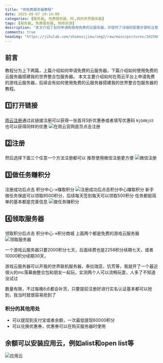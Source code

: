 ```yaml
---
title: "领免费服务器教程"
date: 2025-08-07 19:14:00
categories: [服务器, 免费服务器，MC,我的世界服务器]
tags: [服务器, 免费服务器, 网络资源]
description: "本文介绍了如何申请和使用免费的云服务器，并提供了详细的配置步骤和注意事项。"
comments: true
headimg: "https://jihulab.com/shimoxijimu/img2/raw/main/pictures/20250812003358832_2025_08_22_16_50_03_a980f4d261280f4d.webp"
---
```


## 前言
教程分为上下两篇，上篇介绍如何申请免费的云服务器，下篇介绍如何使用免费的云服务器搭建我的世界整合包服务器。
本文主要介绍如何在雨云平台上申请免费的游戏云服务器，后续会有如何使用免费的云服务器搭建我的世界整合包服务器的教程。

## 1️⃣打开链接
<a href="https://www.rainyun.com/NjQ4NjU3_?s=boke" title="点击注册">雨云注册</a>通过此链接注册可以获得一张首月5折优惠券或者填写优惠码 `NjQ4NjU3` 也可以获得同样的优惠
![在雨云官网首页点击注册](https://jihulab.com/shimoxijimu/img2/raw/main/pictures/pVaugvn_2025_08_22_16_51_38_edf128e635f7a7e4.webp)

## 2️⃣注册
然后选择下面三个任意一个方法注册都可以
推荐使用微信注册更方便
![微信注册](https://jihulab.com/shimoxijimu/img2/raw/main/pictures/pVauLK1_2025_08_22_16_40_16_1f6de251b55b113a.webp)

## 3️⃣做任务赚积分
注册成功后点击 积分中心-»赚取积分
![注册成功后点击积分中心赚取积分](https://jihulab.com/shimoxijimu/img2/raw/main/pictures/pVauz5D_2025_08_22_16_53_00_1ed98ae341d0f09d.webp)
新手做任务保底可以领取8500积分，后续每天签到每天可以领取500积分
任务都挺简单的基本都是完善信息
![做任务赚积分](https://jihulab.com/shimoxijimu/img2/raw/main/pictures/pVauODx_2025_08_22_16_45_11_51978bed9bdb7748.webp)

## 4️⃣领取服务器
领取积分后点击 积分中心-»积分商城 上面两个都是免费的游戏云服务器
![领取服务器](https://jihulab.com/shimoxijimu/img2/raw/main/pictures/pVaKFKI_2025_08_22_16_44_04_3577e894033c2414.webp)

一个游戏云服务器只要2000积分七天，后面续费也是2258积分续期七天，或者10000积分续期30天，

游戏云服务器可以开我的世界联机服务器，泰拉瑞亚，饥荒等，我就开了一个最近很火的mc落幕曲整合包和朋友一起玩，实测两个人可以流畅玩耍，人多了不知道没试过

数量有限，不过每晚8点都会补货，只要提前注册好进行实名认证基本都可以抢到，我当时就很容易抢到了
### 积分的其他用处
- 可以提现到支付宝或者余额，一次最低提现60000积分
- 可以兑换优惠券，优惠券可以在购买服务器时使用

## 余额可以安装应用云，例如alist和open list等
![应用云](https://jihulab.com/shimoxijimu/img2/raw/main/pictures/2025/08/22_16_32_2_20250822163202000.webp)